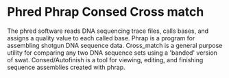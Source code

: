 # Phred Phrap Consed Cross match

The phred software reads DNA sequencing trace files, calls bases, and assigns a quality value to each called base.  Phrap is a program for assembling shotgun DNA sequence data. Cross_match is a general purpose utility for comparing any two DNA sequence sets using a 'banded' version of swat. Consed/Autofinish is a tool for viewing, editing, and finishing sequence assemblies created with phrap.
